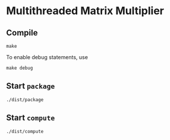 # Multithreaded Matrix Multiplier

## Compile

```shell
make
```

To enable debug statements, use

```shell
make debug
```

## Start `package`

```shell
./dist/package
```

## Start `compute`

```shell
./dist/compute
```
